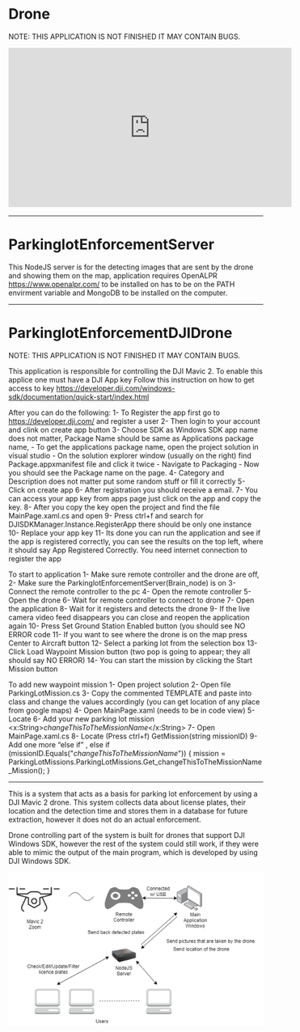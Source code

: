 # Drone

NOTE: THIS APPLICATION IS NOT FINISHED IT MAY CONTAIN BUGS.

<iframe width="560" height="315"
src="https://www.youtube.com/watch?v=AUeFbDf5x9A&feature=youtu.be"
frameborder="0" allow="autoplay; encrypted-media" allowfullscreen></iframe>

----------------------------------------------------------------------------------------------------------------------------------------
# ParkinglotEnforcementServer

This NodeJS server is for the detecting images that are sent by the drone and showing them on the map, application requires OpenALPR https://www.openalpr.com/ to be installed on has to be on the PATH envirment variable and MongoDB to be installed on the computer.


----------------------------------------------------------------------------------------------------------------------------------------
# ParkinglotEnforcementDJIDrone


NOTE: THIS APPLICATION IS NOT FINISHED IT MAY CONTAIN BUGS.

This application is responsible for controlling the DJI Mavic 2. To enable this applice one must have a DJI App key
Follow this instruction on how to get access to key https://developer.dji.com/windows-sdk/documentation/quick-start/index.html

After you can do the following:
  1-	To Register the app first go to https://developer.dji.com/ and register a user
  2-	Then login to your account and clink on create app button
  3-	Choose SDK as Windows SDK app name does not matter, Package Name should be same as Applications package name, 
    - To get the applications package name, open the project solution in visual studio
    - On the solution explorer window (usually on the right) find Package.appxmanifest file and click it twice
    - Navigate to Packaging
    - Now you should see the Package name on the page.
  4-	Category and Description does not matter put some random stuff or fill it correctly
  5-	Click on create app
  6-	After registration you should receive a email.
  7-	You can access your app key from apps page just click on the app and copy the key.
  8-	After you copy the key open the project and find the file MainPage.xaml.cs and open
  9-	Press ctrl+f and search for DJISDKManager.Instance.RegisterApp there should be only one instance
  10-	Replace your app key
  11-	Its done you can run the application and see if the app is registered correctly, you can see the results on the top left, where it should say App Registered Correctly. You need internet connection to register the app

To start to application
  1-	Make sure remote controller and the drone are off,
  2-	Make sure the ParkinglotEnforcementServer(Brain_node) is on
  3-	Connect the remote controller to the pc
  4-	Open the remote controller
  5-	Open the drone
  6-	Wait for remote controller to connect to drone
  7-	Open the application
  8-	Wait for it registers and detects the drone
  9-	If the live camera video feed disappears you can close and reopen the application again
  10-	Press Set Ground Station Enabled button (you should see NO ERROR code
  11-	If you want to see where the drone is on the map press Center to Aircraft button
  12-	Select a parking lot from the selection box
  13-	Click Load Waypoint Mission button (two pop is going to appear; they all should say NO ERROR)
  14-	You can start the mission by clicking the Start Mission button

To add new waypoint mission
1-	Open project solution
2-	Open file ParkingLotMission.cs
3-	Copy the commented TEMPLATE and paste into class and change the values accordingly (you can get location of any place from google maps)
4-	Open MainPage.xaml (needs to be in code view)
5-	Locate <ComboBox x:Name="ParkingLotMissionCB" Header="Parking Lot" PlaceholderText="Pick a parking Lot" Width="200">
6-	 Add your new parking lot mission <x:String>_changeThisToTheMissionName_</x:String> 
7-	Open MainPage.xaml.cs
8-	Locate (Press ctrl+f) GetMission(string missionID)
9-	Add one more “else if” , 
    else if (missionID.Equals("_changeThisToTheMissionName_"))
    {
    mission = ParkingLotMissions.ParkingLotMissions.Get_changeThisToTheMissionName_Mission();
    }

----------------------------------------------------------------------------------------------------------------------------------------
This is a system that acts as a basis for parking lot enforcement by using a DJI Mavic 2 drone. This system collects data about license plates, their location and the detection time and stores them in a database for future extraction, however it does not do an actual enforcement. 

Drone controlling part of the system is built for drones that support DJI Windows SDK, however the rest of the system could still work, if they were able to mimic the output of the main program, which is developed by using DJI Windows SDK. 

![System](https://github.com/iDataVisualizationLab/Drone/blob/master/basicsys.png)
